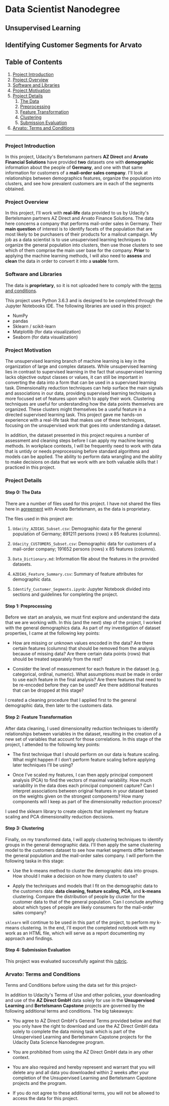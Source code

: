 # Data Scientist Nanodegree

## Unsupervised Learning

## Identifying Customer Segments for Arvato

## Table of Contents

1. [Project Introduction](#intro)
2. [Project Overview](#overview)
3. [Software and Libraries](#sw)
4. [Project Motivation](#motive)
5. [Project Details](#details)
    1. [The Data](#data)
    2. [Preprocessing](#prep)
    3. [Feature Transformation](#transform)
    4. [Clustering](#cluster)
    5. [Submission Evaluation](#submit)
6. [Arvato: Terms and Conditions](#tnc)

*** 

<a id='intro'></a>

### Project Introduction

In this project, Udacity's Bertelsmann partners **AZ Direct** and **Arvato Financial Solutions** have provided **two** datasets one with **demographic** information about the people of **Germany**, and one with that same information for customers of a **mail-order sales company**. I'll look at relationships between demographics features, organize the population into clusters, and see how prevalent customers are in each of the segments obtained.

<a id='overview'></a>

### Project Overview

In this project, I'll work with **real-life** data provided to us by Udacity's Bertelsmann partners AZ Direct and Arvato Finance Solutions. The data here concerns a company that performs mail-order sales in Germany. Their **main question** of interest is to identify facets of the population that are most likely to be purchasers of their products for a mailout campaign. My job as a data scientist is to use unsupervised learning techniques to organize the general population into clusters, then use those clusters to see which of them comprise the main user base for the company. **Prior** to applying the machine learning methods, I will also need to **assess** and **clean** the data in order to convert it into a **usable** form.

<a id='sw'></a>

### Software and Libraries

The data is **proprietary**, so it is not uploaded here to comply with the [terms and conditions](https://github.com/sanjeevai/customer_segments_arvato/blob/master/terms_and_conditions/terms.md).

This project uses Python 3.6.3 and is designed to be completed through the Jupyter Notebooks IDE. The following libraries are used in this project:

- NumPy
- pandas
- Sklearn / scikit-learn
- Matplotlib (for data visualization)
- Seaborn (for data visualization)

<a id='motive'></a>

### Project Motivation

The unsupervised learning branch of machine learning is key in the organization of large and complex datasets. While unsupervised learning lies in contrast to supervised learning in the fact that unsupervised learning lacks objective output classes or values, it can still be important in converting the data into a form that can be used in a supervised learning task. Dimensionality reduction techniques can help surface the main signals and associations in our data, providing supervised learning techniques a more focused set of features upon which to apply their work. Clustering techniques are useful for understanding how the data points themselves are organized. These clusters might themselves be a useful feature in a directed supervised learning task. This project gave me hands-on experience with a real-life task that makes use of these techniques, focusing on the unsupervised work that goes into understanding a dataset.

In addition, the dataset presented in this project requires a number of assessment and cleaning steps before I can apply my machine learning methods. In workplace contexts, I will be frequently need to work with data that is untidy or needs preprocessing before standard algorithms and models can be applied. The ability to perform data wrangling and the ability to make decisions on data that we work with are both valuable skills that I practiced in this project.

<a id='details'></a>

### Project Details

<a id='data'></a>

#### Step 0: The Data

There are a number of files used for this project. I have not shared the files here in [agreement](https://github.com/sanjeevai/customer_segments_arvato/blob/master/terms_and_conditions/terms.md) with Arvato Bertelsmann, as the data is proprietary.

The files used in this project are:

1. `Udacity_AZDIAS_Subset.csv`: Demographic data for the general population of Germany; 891211 persons (rows) x 85 features (columns).

2. `Udacity_CUSTOMERS_Subset.csv`: Demographic data for customers of a mail-order company; 191652 persons (rows) x 85 features (columns).

3. `Data_Dictionary.md`: Information file about the features in the provided datasets.

4. `AZDIAS_Feature_Summary.csv`: Summary of feature attributes for demographic data.

5. `Identify_Customer_Segments.ipynb`: Jupyter Notebook divided into sections and guidelines for completing the project.

<a id='prep'></a>

#### Step 1: Preprocessing

Before we start an analysis, we must first explore and understand the data that we are working with. In this (and the next) step of the project, I worked with the general demographics data. As part of my investigation of dataset properties, I came at the following key points:

- How are missing or unknown values encoded in the data? Are there certain features (columns) that should be removed from the analysis because of missing data? Are there certain data points (rows) that should be treated separately from the rest?

- Consider the level of measurement for each feature in the dataset (e.g. categorical, ordinal, numeric). What assumptions must be made in order to use each feature in the final analysis? Are there features that need to be re-encoded before they can be used? Are there additional features that can be dropped at this stage?

I created a cleaning procedure that I applied first to the general demographic data, then later to the customers data.

<a id='transform'></a>

#### Step 2: Feature Transformation

After data cleaning, I used dimensionality reduction techniques to identify relationships between variables in the dataset, resulting in the creation of a new set of variables that account for those correlations. In this stage of the project, I attended to the following key points:

- The first technique that I should perform on our data is feature scaling. What might happen if I don’t perform feature scaling before applying later techniques I’ll be using?

- Once I’ve scaled my features, I can then apply principal component analysis (PCA) to find the vectors of maximal variability. How much variability in the data does each principal component capture? Can I interpret associations between original features in your dataset based on the weights given on the strongest components? How many components will I keep as part of the dimensionality reduction process?

I used the sklearn library to create objects that implement my feature scaling and PCA dimensionality reduction decisions.

<a id='cluster'></a>

#### Step 3: Clustering

Finally, on my transformed data, I will apply clustering techniques to identify groups in the general demographic data. I'll then apply the same clustering model to the customers dataset to see how market segments differ between the general population and the mail-order sales company. I will perform the following taska in this stage:

- Use the k-means method to cluster the demographic data into groups. How should I make a decision on how many clusters to use?

- Apply the techniques and models that I fit on the demographic data to the customers data: **data cleaning, feature scaling, PCA,** and **k-means** clustering. Compare the distribution of people by cluster for the customer data to that of the general population. Can I conclude anything about which types of people are likely consumers for the mail-order sales company?

`sklearn` will continue to be used in this part of the project, to perform my k-means clustering. In the end, I'll export the completed notebook with my work as an HTML file, which will serve as a report documenting my approach and findings.

<a id='submit'></a>

#### Step 4: Submission Evaluation

This project was evaluated successfully against this [rubric](https://github.com/sanjeevai/customer_segments_arvato/blob/master/Project_Rubric.pdf).

<a id='tnc'></a>

### Arvato: Terms and Conditions

Terms and Conditions before using the data set for this project-

In addition to Udacity's Terms of Use and other policies, your downloading and use of the **AZ Direct GmbH** data solely for use in the **Unsupervised Learning** and **Bertelsmann Capstone** projects are governed by the following additional terms and conditions. The big takeaways:

- You agree to AZ Direct GmbH's General Terms provided below and that you only have the right to download and use the AZ Direct GmbH data solely to complete the data mining task which is part of the Unsupervised Learning and Bertelsmann Capstone projects for the Udacity Data Science Nanodegree program.

- You are prohibited from using the AZ Direct GmbH data in any other context.

- You are also required and hereby represent and warrant that you will delete any and all data you downloaded within 2 weeks after your completion of the Unsupervised Learning and Bertelsmann Capstone projects and the program.
- If you do not agree to these additional terms, you will not be allowed to access the data for this project.